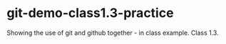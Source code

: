 # git-demo-class1.3-practice
Showing the use of git and github together - in class example. Class 1.3.
